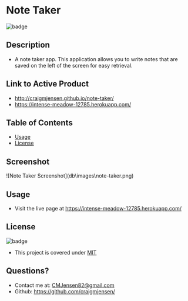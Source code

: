 
  # Note Taker
  
  
  ![badge](https://img.shields.io/badge/license-MIT-orange)



## Description 

  * A note taker app.  This application allows you to write notes that are saved on the left of the screen for easy retrieval.



## Link to Active Product

  * http://craigmjensen.github.io/note-taker/
  * https://intense-meadow-12785.herokuapp.com/

## Table of Contents

  * [Usage](#usage)
  * [License](#license)

## Screenshot

  ![Note Taker Screenshot](db\images\note-taker.png\)


## Usage

  * Visit the live page at https://intense-meadow-12785.herokuapp.com/

  
## License

  ![badge](https://img.shields.io/badge/license-MIT-orange)

  * This project is covered under [MIT](https://choosealicense.com/licenses/mit/)



## Questions?

  * Contact me at: CMJensen82@gmail.com
  * Github: https://github.com/craigmjensen/


